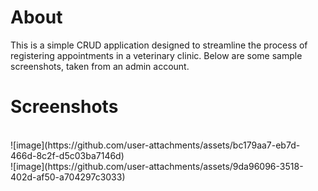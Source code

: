 # About
This is a simple CRUD application designed to streamline the process of registering appointments in a veterinary clinic. Below are some sample screenshots, taken from an admin account.
<br>
# Screenshots
<br>
![image](https://github.com/user-attachments/assets/bc179aa7-eb7d-466d-8c2f-d5c03ba7146d)
<br>
![image](https://github.com/user-attachments/assets/9da96096-3518-402d-af50-a704297c3033)
